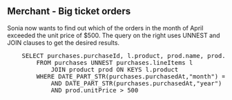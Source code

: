 ## Merchant - Big ticket orders

Sonia now wants to find out which of the orders in the month of April
exceeded the unit price of $500. The query on the right uses UNNEST
and JOIN clauses to get the desired results.

<pre id="example">
    SELECT purchases.purchaseId, l.product, prod.name, prod.unitPrice
        FROM purchases UNNEST purchases.lineItems l
            JOIN product prod ON KEYS l.product
        WHERE DATE_PART_STR(purchases.purchasedAt,"month") = 4
            AND DATE_PART_STR(purchases.purchasedAt,"year") = 2014 
            AND prod.unitPrice > 500
</pre>

